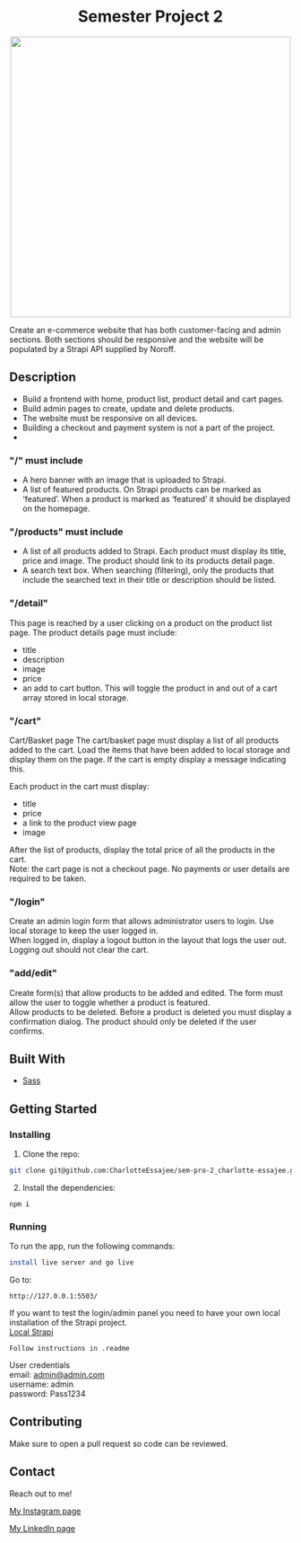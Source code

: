 <h1 align="center"> Semester Project 2 </h1>
<p align="center">
  <img src ="https://ce.accelr.dev/wp-content/uploads/2022/05/smartmockups_l3ttas00.png" width="500px"/>
</p>

Create an e-commerce website that has both customer-facing and admin sections. Both sections should be responsive and the website will be populated by a Strapi API supplied by Noroff.

## Description

- Build a frontend with home, product list, product detail and cart pages.
- Build admin pages to create, update and delete products.
- The website must be responsive on all devices.
- Building a checkout and payment system is not a part of the project.
- 
### "/" must include
- A hero banner with an image that is uploaded to Strapi. 
- A list of featured products. On Strapi products can be marked as ‘featured’. When a product is marked as ‘featured’ it should be displayed on the homepage.

### "/products" must include
- A list of all products added to Strapi. Each product must display its title, price and image. The product should link to its products detail page.
- A search text box. When searching (filtering), only the products that include the searched text in their title or description should be listed.

### "/detail"
This page is reached by a user clicking on a product on the product list page. The product details page must include:
- title
- description
- image
- price
- an add to cart button. This will toggle the product in and out of a cart array stored in local storage.

### "/cart"
Cart/Basket page
The cart/basket page must display a list of all products added to the cart. Load the items that have been added to local storage and display them on the page. If the cart is empty display a message indicating this.

Each product in the cart must display:
- title
- price
- a link to the product view page
- image

After the list of products, display the total price of all the products in the cart.<br/>
Note: the cart page is not a checkout page. No payments or user details are required to be taken.

### "/login"
Create an admin login form that allows administrator users to login. Use local storage to keep the user logged in.<br/>
When logged in, display a logout button in the layout that logs the user out. Logging out should not clear the cart.

### "add/edit"
Create form(s) that allow products to be added and edited. The form must allow the user to toggle whether a product is featured.<br/>
Allow products to be deleted. Before a product is deleted you must display a confirmation dialog. The product should only be deleted if the user confirms.

## Built With

- [Sass](https://sass-lang.com/)

## Getting Started

### Installing

1. Clone the repo:

```bash
git clone git@github.com:CharlotteEssajee/sem-pro-2_charlotte-essajee.git
```

2. Install the dependencies:

```
npm i
```

### Running

To run the app, run the following commands:

```bash
install live server and go live
```

Go to:

```
http://127.0.0.1:5503/
```

If you want to test the login/admin panel you need to have your own local installation of the Strapi project.<br/>
[Local Strapi](https://github.com/NoroffFEU/strapi-sp2)

```
Follow instructions in .readme
```

User credentials<br/>
email: admin@admin.com<br/>
username: admin<br/>
password: Pass1234

## Contributing

Make sure to open a pull request so code can be reviewed.

## Contact

Reach out to me!

[My Instagram page](https://instagram.com/essajee)

[My LinkedIn page](https://linkedin.com/in/charlotte-essajee-67aa39226)
